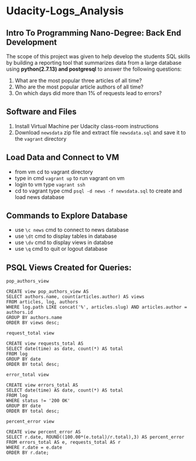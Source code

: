 # Udacity-Logs_Analysis

## Intro To Programming Nano-Degree: Back End Development

The scope of this project was given to help develop the students SQL skills by building a reporting tool that summarizes data from a large database using **python(2.7.13) and postgresql** to answer the following questions:

1. What are the most popular three articles of all time?
2. Who are the most popular article authors of all time?
3. On which days did more than 1% of requests lead to errors?

## Software and Files

1. Install Virtual Machine per Udacity class-room instructions
2. Download `newsdata` zip file and extract file `newsdata.sql` and save it to the `vagrant` directory

## Load Data and Connect to VM
   * from vm cd to vagrant directory
   * type in cmd `vagrant up` to run vagrant on vm
   * login to vm type `vagrant ssh`
   * cd to vagrant type cmd `psql -d news -f newsdata.sql` to create and load news database

## Commands to Explore Database
   *  use `\c news` cmd to connect to news database
   *  use `\dt` cmd to display tables in database
   *  use `\dv` cmd to display views in databse
   *  use `\q` cmd to quit or logout database
   
## PSQL Views Created for Queries:
```
pop_authors_view

CREATE view pop_authors_view AS
SELECT authors.name, count(articles.author) AS views
FROM articles, log, authors
WHERE log.path LIKE concat('%', articles.slug) AND articles.author = authors.id
GROUP BY authors.name
ORDER BY views desc;

request_total view

CREATE view requests_total AS
SELECT date(time) as date, count(*) AS total
FROM log
GROUP BY date
ORDER BY total desc;

error_total view

CREATE view errors_total AS
SELECT date(time) AS date, count(*) AS total     
FROM log 
WHERE status != '200 OK' 
GROUP BY date 
ORDER BY total desc;

percent_error view

CREATE view percent_error AS 
SELECT r.date, ROUND((100.00*(e.total)/r.total),3) AS percent_error
FROM errors_total AS e, requests_total AS r 
WHERE r.date = e.date
ORDER BY r.date;
```
